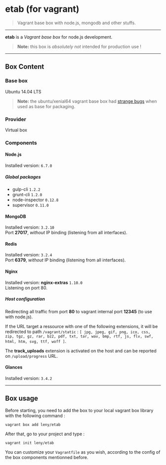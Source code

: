 # etab (for vagrant)

> Vagrant base box with node.js, mongodb and other stuffs.

* * *

**etab** is a *Vagrant base box* for node.js development.

> **Note:** this box is _absolutely not_ intended for production use !

* * *

## Box Content

### Base box

Ubuntu 14.04 LTS

> **Note:** the ubuntu/xenial64 vagrant base box had [strange bugs](https://bugs.launchpad.net/cloud-images/+bug/1569237) when used as base for packaging.

### Provider

Virtual box

### Components

#### Node.js

Installed version: `6.7.0`

##### Global packages

- gulp-cli `1.2.2`
- grunt-cli `1.2.0`
- node-inspector `0.12.8`
- supervisor `0.11.0`

#### MongoDB

Installed version: `3.2.10`  
Port **27017**, _without_ IP binding (listening from all interfaces).

#### Redis

Installed version: `3.2.4`  
Port **6379**, _without_ IP binding (listening from all interfaces).

#### Nginx

Installed version: **nginx-extras** `1.10.0`  
Listening on port 80.

##### Host configuration

Redirecting all traffic from port **80** to vagrant internal port **12345** (to use with node.js).

If the URL target a ressource with one of the following extensions, it will be redirected to path `/vagrant/static` : `[ jpg, jpeg, gif, png, ico, css, zip, tgz, gz, rar, bz2, pdf, txt, tar, wav, bmp, rtf, js, flv, swf, html, htm, svg, ttf, woff ]`.

The **track_uploads** extension is activated on the host and can be reported on `/upload/progress` URL.

#### Glances

Installed version: `3.4.2`

* * *

## Box usage

Before starting, you need to add the box to your local vagrant box library with the following command :

    vagrant box add leny/etab

After that, go to your project and type :

    vagrant init leny/etab

You can customize your `Vagrantfile` as you wish, according to the config of the box components mentionned before.

